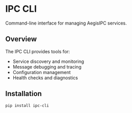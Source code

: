 # IPC CLI

Command-line interface for managing AegisIPC services.

## Overview

The IPC CLI provides tools for:
- Service discovery and monitoring
- Message debugging and tracing
- Configuration management
- Health checks and diagnostics

## Installation

```bash
pip install ipc-cli
```